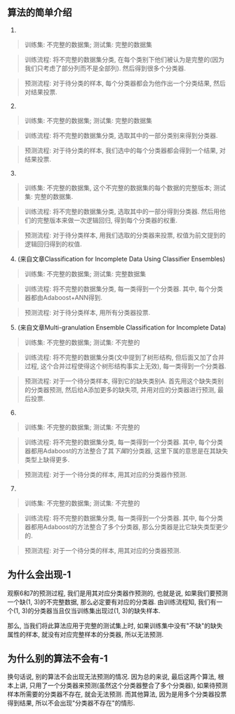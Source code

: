 ## 算法的简单介绍

1. 

> 训练集: 不完整的数据集; 测试集: 完整的数据集

> 训练流程: 将不完整的数据集分类, 在每个类别下他们被认为是完整的(因为我们只考虑了部分列而不是全部列). 然后得到很多个分类器. 

> 预测流程: 对于待分类的样本, 每个分类器都会为他作出一个分类结果, 然后对结果投票. 

2. 

> 训练集: 不完整的数据集; 测试集: 完整的数据集

> 训练流程: 将不完整的数据集分类, 选取其中的一部分类别来得到分类器. 

> 预测流程: 对于待分类的样本, 我们选中的每个分类器都会得到一个结果, 对结果投票. 

3. 

> 训练集: 不完整的数据集, 这个不完整的数据集的每个数据的完整版本; 测试集: 完整的数据集. 

> 训练流程: 将不完整的数据集分类, 选取其中的一部分得到分类器. 然后用他们的完整版本来做一次逻辑回归, 得到每个分类器的权重. 

> 预测流程: 对于待分类样本, 用我们选取的分类器来投票, 权值为前文提到的逻辑回归得到的权值. 

4. (来自文章Classification for Incomplete Data Using Classifier Ensembles)

> 训练集: 不完整的数据集; 测试集: 完整数据集

> 训练流程: 将不完整的数据集分类, 每一类得到一个分类器. 其中, 每个分类器都由Adaboost+ANN得到. 

> 预测流程: 对于待分类样本, 用所有分类器投票. 

5. (来自文章Multi-granulation Ensemble Classification for Incomplete Data)

> 训练集: 不完整的数据集; 测试集: 不完整的

> 训练流程: 将不完整的数据集分类(文中提到了树形结构, 但后面又加了合并过程, 这个合并过程使得这个树形结构事实上无效), 每一类得到一个分类器. 

> 预测流程: 对于一个待分类样本, 得到它的缺失类别A. 首先用这个缺失类别的分类器预测, 然后给A添加更多的缺失项, 并用对应的分类器进行预测, 最后投票.

6. 

> 训练集: 不完整的数据集; 测试集: 不完整的

> 训练流程: 将不完整的数据集分类, 每一类得到一个分类器. 其中, 每个分类器都用Adaboost的方法整合了其*下属*的分类器, 这里下属的意思是在其缺失类型上缺得更多. 

> 预测流程: 对于一个待分类的样本, 用其对应的分类器作预测. 

7. 

> 训练集: 不完整的数据集; 测试集: 不完整的

> 训练流程: 将不完整的数据集分类, 每一类得到一个分类器. 其中, 每个分类器都用Adaboost的方法整合了多个分类器, 那么分类器是比它缺失类型更少的. 

> 预测流程: 对于一个待分类的样本, 用其对应的分类器预测. 

## 为什么会出现-1

观察6和7的预测过程, 我们是用其对应分类器作预测的, 也就是说, 如果我们要预测一个缺(1, 3)的不完整数据, 那么必定要有对应的分类器. 由训练流程知, 我们有一个(1, 3)的分类器当且仅当训练集出现过(1, 3)的缺失样本. 

那么, 当我们将此算法应用于完整的测试集上时, 如果训练集中没有"不缺"的缺失属性的样本, 就没有对应完整样本的分类器, 所以无法预测. 

## 为什么别的算法不会有-1

换句话说, 别的算法不会出现无法预测的情况. 因为总的来说, 最后这两个算法, 根本上讲, 只用了一个分类器来预测(虽然这个分类器整合了多个分类器), 如果待预测样本所需要的分类器不存在, 就会无法预测. 而其他算法, 因为是用多个分类器投票得到结果, 所以不会出现"分类器不存在"的情形. 
